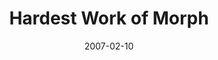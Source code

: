 ---
layout: message
category: message
series: "Morph"
title: "Hardest Work of Morph"
date: 2007-02-10
message_id: 32
---